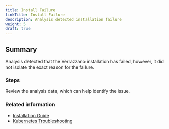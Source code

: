 ```yaml
---
title: Install Failure
linkTitle: Install Failure
description: Analysis detected installation failure
weight: 5
draft: true
---
```


## Summary
Analysis detected that the Verrazzano installation has failed, however, it did not isolate the exact reason for the failure.

### Steps

Review the analysis data, which can help identify the issue.

### Related information
* [Installation Guide](https://verrazzano.io/docs/setup/install/installation/)
* [Kubernetes Troubleshooting](https://kubernetes.io/docs/tasks/debug-application-cluster/troubleshooting/)
